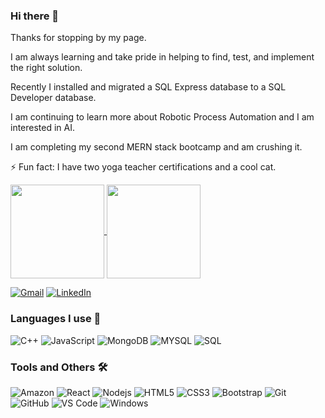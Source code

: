 ### Hi there 👋
Thanks for stopping by my page. 

I am always learning and take pride in helping to find, test, and implement the right solution. 

Recently I installed and migrated a SQL Express database to a SQL Developer database.

I am continuing to learn more about Robotic Process Automation and I am interested in AI. 

I am completing my second MERN stack bootcamp and am crushing it.

⚡ Fun fact: I have two yoga teacher certifications and a cool cat. 
  

<a href="https://github-readme-stats.vercel.app/api?username=elowskya">
  <img align="center" height="150px" src="https://github-readme-stats.vercel.app/api?username=elowskya&theme=highcontrast&count_private=true&title_color=f59700&bg_color=0f1021&icon_color=00899e" />
</a>
<a href="https://github-readme-stats.vercel.app/api/top-langs/?username=elowskya&layout=compact">
  <img align="center" height="150px" src="https://github-readme-stats.vercel.app/api/top-langs/?username=elowskya&layout=compact&theme=highcontrast&count_private=true&title_color=f59700&bg_color=0f1021&icon_color=00899e" />
</a>


[![Gmail](https://img.shields.io/badge/-GMAIL-D14836?style=for-the-badge&logo=gmail&logoColor=white)](mailto:ashley.elowsky123@gmail.com)
[![LinkedIn](https://img.shields.io/badge/-LINKEDIN-0077B5?style=for-the-badge&logo=linkedin&logoColor=white)](https://www.linkedin.com/in/ashleyelowsky/)

### Languages I use 📑

![C++](http://img.shields.io/badge/-C++-blue?style=flat-square&logo=c%2B%2B&logoColor=ffffff)
![JavaScript](https://img.shields.io/badge/-JavaScript-%23F7DF1C?style=flat-square&logo=javascript&logoColor=000000&labelColor=%23F7DF1C&color=%23FFCE5A)
![MongoDB](https://img.shields.io/badge/-MongoDB-brown?style=flat-square&logo=mongodb)
![MYSQL](https://img.shields.io/badge/-MYSQL-grey?style=flat-square&logo=mysql)
![SQL](https://img.shields.io/badge/-SQL-000000?style=flat&logo=postgresql)


### Tools and Others 🛠 

![Amazon](https://img.shields.io/badge/-AWS-black?style=flat-square&logo=amazon)
![React](https://img.shields.io/badge/-React-blue?style=flat-square&logo=react&logoColor=white)
![Nodejs](https://img.shields.io/badge/-Nodejs-339933?style=flat-square&logo=Node.js&logoColor=ffffff)
![HTML5](https://img.shields.io/badge/-HTML5-%23E44D27?style=flat-square&logo=html5&logoColor=ffffff)
![CSS3](https://img.shields.io/badge/-CSS3-%231572B6?style=flat-square&logo=css3)
![Bootstrap](https://img.shields.io/badge/-Bootstrap-563D7C?style=flat-square&logo=Bootstrap)
![Git](https://img.shields.io/badge/-Git-%23F05032?style=flat-square&logo=git&logoColor=%23ffffff)
![GitHub](https://img.shields.io/badge/-GitHub-181717?style=flat-square&logo=github)
![VS Code](http://img.shields.io/badge/-VS%20Code-007ACC?style=flat-square&logo=visual-studio-code&logoColor=ffffff)
![Windows](http://img.shields.io/badge/-Windows-0078D6?style=flat-square&logo=windows&logoColor=ffffff)

<!--
**elowskya/elowskya** is a ✨ _special_ ✨ repository because its `README.md` (this file) appears on your GitHub profile.
-->
